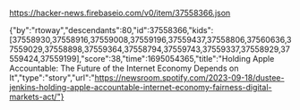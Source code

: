 https://hacker-news.firebaseio.com/v0/item/37558366.json

{"by":"rtoway","descendants":80,"id":37558366,"kids":[37558930,37558916,37559008,37559196,37559437,37558806,37560636,37559029,37558898,37559364,37558794,37559743,37559337,37558929,37559424,37559199],"score":38,"time":1695054365,"title":"Holding Apple Accountable: The Future of the Internet Economy Depends on It","type":"story","url":"https://newsroom.spotify.com/2023-09-18/dustee-jenkins-holding-apple-accountable-internet-economy-fairness-digital-markets-act/"}